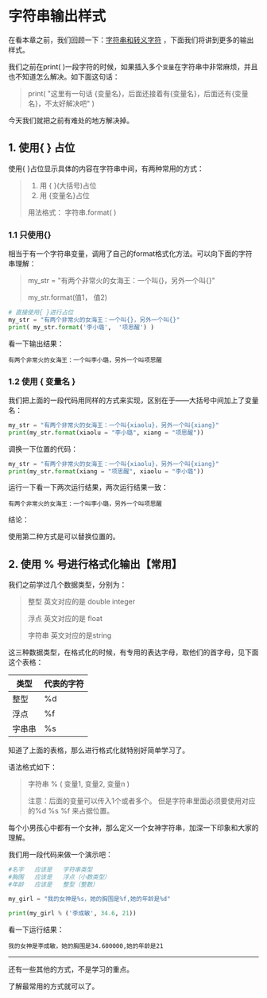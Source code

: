 # 字符串输出样式



在看本章之前，我们回顾一下：[字符串和转义字符](part1/escape.md) ，下面我们将讲到更多的输出样式。

我们之前在print( )一段字符的时候，如果插入多个`变量`在字符串中非常麻烦，并且也不知道怎么解决。如下面这句话：

> print( "这里有一句话  {变量名}，后面还接着有{变量名}，后面还有{变量名}，不太好解决吧"  )



 今天我们就把之前有难处的地方解决掉。



## 1. 使用{ } 占位

使用{ }占位显示具体的内容在字符串中间，有两种常用的方式：

> 1. 用 { }(大括号)占位
> 2. 用 {变量名}占位
>
> 用法格式： 字符串.format( )



### 1.1 只使用{}

相当于有一个字符串变量，调用了自己的format格式化方法。可以向下面的字符串理解：

> my_str = "有两个非常火的女海王：一个叫{}，另外一个叫{}"
>
> my_str.format(值1， 值2)

~~~python
# 直接使用{ }进行占位
my_str = "有两个非常火的女海王：一个叫{}，另外一个叫{}"
print( my_str.format('李小璐',  '项思醒') )

~~~

看一下输出结果：

~~~
有两个非常火的女海王：一个叫李小璐，另外一个叫项思醒
~~~



### 1.2 使用  { 变量名 }

我们把上面的一段代码用同样的方式来实现，区别在于——大括号中间加上了变量名：

~~~python
my_str = "有两个非常火的女海王：一个叫{xiaolu}，另外一个叫{xiang}"
print(my_str.format(xiaolu = "李小璐", xiang = "项思醒"))

~~~

调换一下位置的代码：

~~~python
my_str = "有两个非常火的女海王：一个叫{xiaolu}，另外一个叫{xiang}"
print(my_str.format(xiang = "项思醒", xiaolu = "李小璐"))
~~~

运行一下看一下两次运行结果，两次运行结果一致：

~~~
有两个非常火的女海王：一个叫李小璐，另外一个叫项思醒
~~~

结论：

使用第二种方式是可以替换位置的。





## 2. 使用 % 号进行格式化输出【常用】

我们之前学过几个数据类型，分别为：

>  整型		英文对应的是 double integer
>
> 浮点		英文对应的是 float
>
> 字符串	英文对应的是string 

这三种数据类型，在格式化的时候，有专用的表达字母，取他们的首字母，见下面这个表格：

| 类型   | 代表的字符 |
| ------ | ---------- |
| 整型   | %d         |
| 浮点   | %f         |
| 字串串 | %s         |

知道了上面的表格，那么进行格式化就特别好简单学习了。

语法格式如下： 

>  字符串 % ( 变量1, 变量2, 变量n )
>
> 注意：后面的变量可以传入1个或者多个。  但是字符串里面必须要使用对应的%d  %s  %f 来占据位置。



每个小男孩心中都有一个女神，那么定义一个女神字符串，加深一下印象和大家的理解。

我们用一段代码来做一个演示吧：

~~~python
#名字   应该是   字符串类型
#胸围   应该是   浮点（小数类型）
#年龄   应该是   整型（整数）

my_girl = "我的女神是%s，她的胸围是%f,她的年龄是%d"

print(my_girl % ('李成敏', 34.6, 21))
~~~

看一下运行结果：

~~~
我的女神是李成敏，她的胸围是34.600000,她的年龄是21
~~~



****

还有一些其他的方式，不是学习的重点。

了解最常用的方式就可以了。


